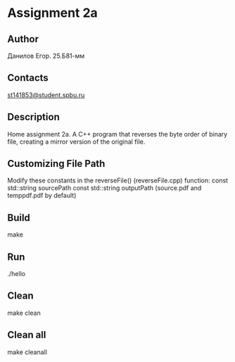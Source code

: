 # Assignment 2a
## Author
Данилов Егор. 25.Б81-мм
## Contacts
st141853@student.spbu.ru
## Description
Home assignment 2a. A C++ program that reverses the byte order of binary file, creating a mirror version of the original file.
## Customizing File Path
Modify these constants in the reverseFile() (reverseFile.cpp) function:
const std::string sourcePath
const std::string outputPath
(source.pdf and temppdf.pdf by default) 
## Build
make
## Run
./hello
## Clean
make clean
## Clean all
make cleanall
